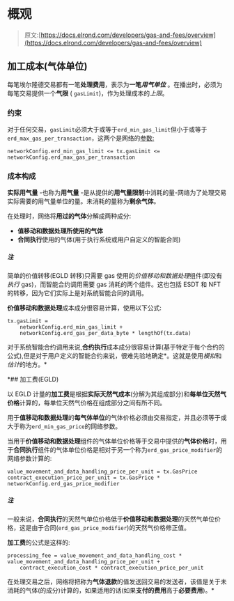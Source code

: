 # 概观

> 原文:[https://docs.elrond.com/developers/gas-and-fees/overview](https://docs.elrond.com/developers/gas-and-fees/overview)

 ## 加工成本(气体单位)

每笔埃尔隆德交易都有一笔**处理费用**，表示为**一笔*用气单位*** 。在播出时，必须为每笔交易提供一个**气限** ( `gasLimit`)，作为处理成本的*上限*。

### 约束

对于任何交易，`gasLimit`必须大于或等于`erd_min_gas_limit`但小于或等于`erd_max_gas_per_transaction`，这两个是网络的[参数:](/sdk-and-tools/rest-api/network#get-network-configuration)

```
networkConfig.erd_min_gas_limit <= tx.gasLimit <= networkConfig.erd_max_gas_per_transaction 
```

### 成本构成

**实际用气量** -也称为**用气量** -是从提供的**用气量限制**中消耗的量-网络为了处理交易实际需要的用气量单位的量。未消耗的量称为**剩余气体**。

在处理时，网络将**用过的气体**分解成两种成分:

*   **值移动和数据处理所使用的气体**
*   **合同执行**使用的气体(用于执行系统或用户自定义的智能合同)

##### 注

简单的价值转移(EGLD 转移)只需要 gas 使用的*价值移动和数据处理*组件(即没有*执行* gas)，而智能合约调用需要 gas 消耗的两个组件。这也包括 ESDT 和 NFT 的转移，因为它们实际上是对系统智能合同的调用。

**价值移动和数据处理**成本成分很容易计算，使用以下公式:

```
tx.gasLimit = 
    networkConfig.erd_min_gas_limit + 
    networkConfig.erd_gas_per_data_byte * lengthOf(tx.data) 
```

对于系统智能合约调用来说,**合约执行**成本成分很容易计算(基于特定于每个合约的公式),但是对于用户定义的智能合约来说，很难先验地确定*。这就是使用*模拟*和*估计*的地方。*

 *## 加工费(EGLD)

以 EGLD 计量的**加工费**是根据**实际天然气成本**(分解为其组成部分)和**每单位天然气价格**计算的，每单位天然气价格在组成部分之间有所不同。

用于**值移动和数据处理**的**每气体单位**的气体价格必须由交易指定，并且必须等于或大于称为`erd_min_gas_price`的网络参数。

当用于**价值移动和数据处理**组件的气体单位价格等于交易中提供的**气体价格**时，用于**合同执行**组件的气体单位价格是相对于另一个称为`erd_gas_price_modifier`的网络参数计算的:

```
value_movement_and_data_handling_price_per_unit = tx.GasPrice
contract_execution_price_per_unit = tx.GasPrice * networkConfig.erd_gas_price_modifier 
```

##### 注

一般来说，**合同执行**的天然气单位价格低于**价值移动和数据处理**的天然气单位价格，这是由于合同(`erd_gas_price_modifier`)的天然气价格修正值。

**加工费**的公式是这样的:

```
processing_fee = value_movement_and_data_handling_cost * value_movement_and_data_handling_price_per_unit + 
    contract_execution_cost * contract_execution_price_per_unit 
```

在处理交易之后，网络将把称为**气体退款**的值发送回交易的发送者，该值是关于未消耗的气体(的成分)计算的，如果适用的话(如果**支付的费用**高于**必要费用**)。*